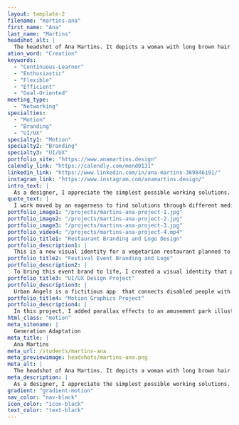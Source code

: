 ```yaml
---
layout: template-2
filename: "martins-ana"
first_name: "Ana"
last_name: "Martins"
headshot_alt: |
  The headshot of Ana Martins. It depicts a woman with long brown hair smiling. She is wearing a dark blazer and shirt.
ation_word: "Creation"
keywords:
  - "Continuous-Learner"
  - "Enthusiastic"
  - "Flexible"
  - "Efficient"
  - "Goal-Oriented"
meeting_type:
  - "Networking"
specialties:
  - "Motion"
  - "Branding"
  - "UI/UX"
specialty1: "Motion"
specialty2: "Branding"
specialty3: "UI/UX"
portfolio_site: "https://www.anamartins.design"
calendly_link: "https://calendly.com/mend0131"
linkedin_link: "https://www.linkedin.com/in/ana-martins-369846191/"
instagram_link: "https://www.instagram.com/anamartins.design/"
intro_text: |
  As a designer, I appreciate the simplest possible working solutions. To me, Graphic Design is a full toolbox I use to bring up ideas while solving  problems.
quote_text: |
  I work moved by an eagerness to find solutions through different mediums.
portfolio_image1: "/projects/martins-ana-project-1.jpg"
portfolio_image2: "/projects/martins-ana-project-2.jpg"
portfolio_image3: "/projects/martins-ana-project-3.jpg"
portfolio_video4: "/projects/martins-ana-project-4.mp4"
portfolio_title1: "Restaurant Branding and Logo Design"
portfolio_description1: |
  This is a new visual identity for a vegetarian restaurant planned to be set in Ottawa. My goal was to design a new brand that would speak to their roots and depict their high-end service quality.
portfolio_title2: "Festival Event Branding and Logo"
portfolio_description2: |
  To bring this event brand to life, I created a visual identity that promotes Origami's ancient art. My goal was to depict Japanese culture's simplicity and modern Western visual communication.
portfolio_title3: "UI/UX Design Project"
portfolio_description3: |
  Urban Angels is a fictitious app  that connects disabled people with volunteers. Users can ask for physical help when they are in need.
portfolio_title4: "Motion Graphics Project"
portfolio_description4: |
  In this project, I added parallax effects to an amusement park illustration that I had created.
html_class: "motion"
meta_sitename: |
  Generation Adaptation
meta_title: |
  Ana Martins
meta_url: /students/martins-ana
meta_previewimage: headshots/martins-ana.png
meta_alt: |
  The headshot of Ana Martins. It depicts a woman with long brown hair smiling. She is wearing a dark blazer and shirt.
meta_description: |
  As a designer, I appreciate the simplest possible working solutions. To me, Graphic Design is a full toolbox I use to bring up ideas while solving  problems.
gradient: "gradient-motion"
nav_color: "nav-black"
icon_color: "icon-black"
text_color: "text-black"
---
```

